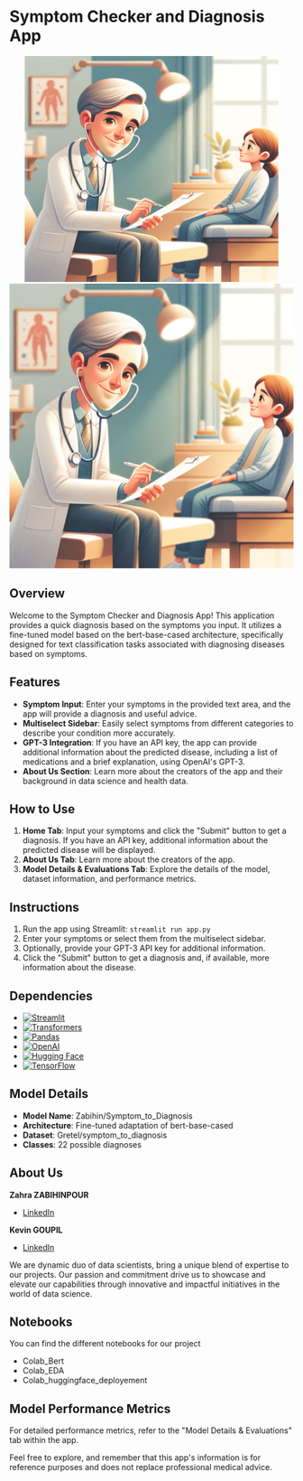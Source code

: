 # Symptom Checker and Diagnosis App

<div id="header" align="center">
  <img src="files/symptom.webp" width="450" height="400"/>
</div>


<img src='files/symptom.webp'>

## Overview
Welcome to the Symptom Checker and Diagnosis App! This application provides a quick diagnosis based on the symptoms you input. It utilizes a fine-tuned model based on the bert-base-cased architecture, specifically designed for text classification tasks associated with diagnosing diseases based on symptoms.

## Features
- **Symptom Input**: Enter your symptoms in the provided text area, and the app will provide a diagnosis and useful advice.
- **Multiselect Sidebar**: Easily select symptoms from different categories to describe your condition more accurately.
- **GPT-3 Integration**: If you have an API key, the app can provide additional information about the predicted disease, including a list of medications and a brief explanation, using OpenAI's GPT-3.
- **About Us Section**: Learn more about the creators of the app and their background in data science and health data.

## How to Use
1. **Home Tab**: Input your symptoms and click the "Submit" button to get a diagnosis. If you have an API key, additional information about the predicted disease will be displayed.
2. **About Us Tab**: Learn more about the creators of the app.
3. **Model Details & Evaluations Tab**: Explore the details of the model, dataset information, and performance metrics.

## Instructions
1. Run the app using Streamlit: `streamlit run app.py`
2. Enter your symptoms or select them from the multiselect sidebar.
3. Optionally, provide your GPT-3 API key for additional information.
4. Click the "Submit" button to get a diagnosis and, if available, more information about the disease.

## Dependencies

- [![Streamlit](https://img.shields.io/badge/Streamlit-1.31.0-brightgreen)](https://streamlit.io/)
- [![Transformers](https://img.shields.io/badge/Transformers-4.32.1-blue)](https://huggingface.co/transformers/)
- [![Pandas](https://img.shields.io/badge/Pandas-2.0.3-blue)](https://pandas.pydata.org/)
- [![OpenAI](https://img.shields.io/badge/OpenAI-v1.7.0-blue)](https://openai.com/)
- [![Hugging Face](https://img.shields.io/badge/Hugging%20Face-🤗-brightgreen)](https://huggingface.co/)
- [![TensorFlow](https://img.shields.io/badge/TensorFlow-2.9.1-orange)](https://www.tensorflow.org/)


## Model Details
- **Model Name**: Zabihin/Symptom_to_Diagnosis
- **Architecture**: Fine-tuned adaptation of bert-base-cased
- **Dataset**: Gretel/symptom_to_diagnosis
- **Classes**: 22 possible diagnoses

## About Us
**Zahra ZABIHINPOUR**
- [LinkedIn](https://www.linkedin.com/in/zahra-zabihinpour/)

**Kevin GOUPIL**
- [LinkedIn](https://www.linkedin.com/in/kevin-goupil/)

We are dynamic duo of data scientists, bring a unique blend of expertise to our projects. Our passion and commitment drive us to showcase and elevate our capabilities through innovative and impactful initiatives in the world of data science.

## Notebooks

You can find the different notebooks for our project
- Colab_Bert
- Colab_EDA
- Colab_huggingface_deployement

## Model Performance Metrics
For detailed performance metrics, refer to the "Model Details & Evaluations" tab within the app.

Feel free to explore, and remember that this app's information is for reference purposes and does not replace professional medical advice.
